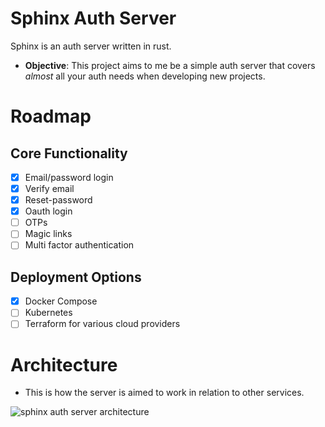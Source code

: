 

# Sphinx Auth Server

Sphinx is an auth server written in rust.

- **Objective**:
This project aims to me be a simple auth server that covers *almost* all 
your auth needs when developing new projects.

# Roadmap
## Core Functionality
- [X] Email/password login
- [X] Verify email
- [X] Reset-password 
- [X] Oauth login
- [ ] OTPs
- [ ] Magic links
- [ ] Multi factor authentication

## Deployment Options
- [X] Docker Compose
- [ ] Kubernetes
- [ ] Terraform for various cloud providers

# Architecture
- This is how the server is aimed to work in relation to other services.

![sphinx auth server architecture](https://i.ibb.co/7r8rHSQ/image.png)

